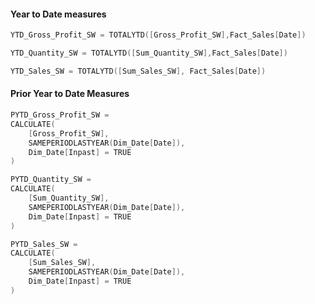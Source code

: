 #### Year to Date measures

```c
YTD_Gross_Profit_SW = TOTALYTD([Gross_Profit_SW],Fact_Sales[Date])
```

```c
YTD_Quantity_SW = TOTALYTD([Sum_Quantity_SW],Fact_Sales[Date])
```

```c
YTD_Sales_SW = TOTALYTD([Sum_Sales_SW], Fact_Sales[Date])
```

#### Prior Year to Date Measures


```c
PYTD_Gross_Profit_SW = 
CALCULATE(
    [Gross_Profit_SW], 
    SAMEPERIODLASTYEAR(Dim_Date[Date]),
    Dim_Date[Inpast] = TRUE
)
```


```c
PYTD_Quantity_SW = 
CALCULATE(
    [Sum_Quantity_SW], 
    SAMEPERIODLASTYEAR(Dim_Date[Date]),
    Dim_Date[Inpast] = TRUE
)
```


```c
PYTD_Sales_SW = 
CALCULATE(
    [Sum_Sales_SW], 
    SAMEPERIODLASTYEAR(Dim_Date[Date]),
    Dim_Date[Inpast] = TRUE
)
```
